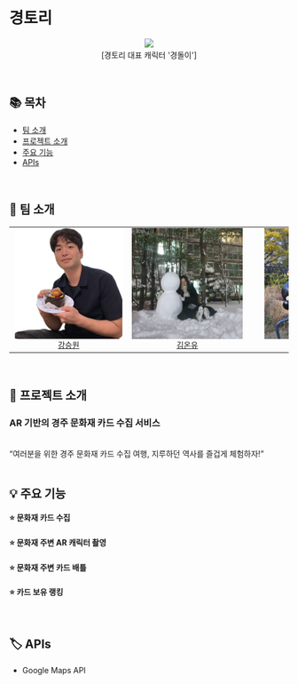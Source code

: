 # 경토리
<p align="center"><img src="https://github.com/RIN-1011/RIN-1011/assets/60701386/eb630d32-2036-428c-8bae-05c3851d3674" width="200px">
<br/>
[경토리 대표 캐릭터 '경돌이'] 
</p>

<br/>

## 📚 목차

- [팀 소개](#-팀-소개)
- [프로젝트 소개](#-프로젝트-소개)
- [주요 기능](#-주요-기능)
- [APIs](#%EF%B8%8F-apis)
<br/>

## 💙 팀 소개

<table>
  <tbody>
    <tr>
      <td align="center">
        <a href="https://github.com/kangseungwon0529">  
            <div style="width: 200px; height: 200px; overflow: hidden; position: relative;">
              <img src="asset/ksw.jpg" style="width: auto; height: 100%; position: absolute; top: 50%; left: 50%; transform: translate(-50%, -50%);" alt="Description">
            </div>
            <span>강승원</span>
        </a>
      </td>
      <td align="center">
        <a href="https://github.com/onyueo">  
            <div style="width: 200px; height: 200px; overflow: hidden; position: relative;">
              <img src="asset/koy.png" style="width: auto; height: 100%; position: absolute; top: 50%; left: 50%; transform: translate(-50%, -50%);" alt="Description">
            </div>
            <span>김온유</span>
        </a>
      </td>
      <td align="center">
        <a href="https://github.com/RIN-1011">  
            <div style="width: 200px; height: 200px; overflow: hidden; position: relative;">
              <img src="asset/mhr.png" style="width: auto; height: 100%; position: absolute; top: 50%; left: 50%; transform: translate(-50%, -50%);" alt="Description">
            </div>
            <span>문혜린</span>
        </a>
      </td>
      <td align="center">
        <a href="https://github.com/thayoon">  
            <div style="width: 200px; height: 200px; overflow: hidden; position: relative;">
              <img src="asset/thy.jpeg" style="width: auto; height: 100%; position: absolute; top: 50%; left: 50%; transform: translate(-50%, -50%);" alt="Description">
            </div>
            <span>탁하윤</span>
        </a>
      </td>
      <td align="center">
        <a href="https://github.com/KimDahui42">  
            <div style="width: 200px; height: 200px; overflow: hidden; position: relative;">
              <img src="asset/kdh.jpg" style="width: auto; height: 100%; position: absolute; top: 50%; left: 50%; transform: translate(-50%, -50%);" alt="Description">
            </div>
            <span>김다희</span>
        </a>
      </td>
    </tr>
  </tbody>
</table>
<br/>

## 📝 프로젝트 소개

### AR 기반의 경주 문화재 카드 수집 서비스
<br/>
“여러분을 위한 경주 문화재 카드 수집 여행, 지루하던 역사를 즐겁게 체험하자!”
<br/>
<br/>

## 💡 주요 기능

#### ⭐ 문화재 카드 수집
#### ⭐ 문화재 주변 AR 캐릭터 촬영
#### ⭐ 문화재 주변 카드 배틀
#### ⭐ 카드 보유 랭킹
<br/>

## 🏷️ APIs
* Google Maps API
<br/>
